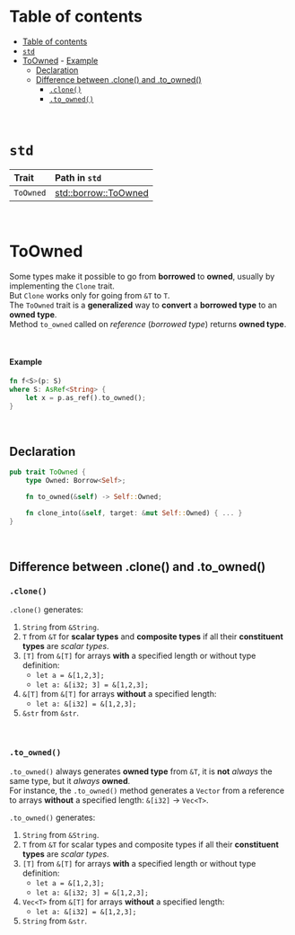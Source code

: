 # Table of contents
- [Table of contents](#table-of-contents)
- [`std`](#std)
- [ToOwned](#toowned)
      - [Example](#example)
  - [Declaration](#declaration)
  - [Difference between .clone() and .to\_owned()](#difference-between-clone-and-to_owned)
    - [`.clone()`](#clone)
    - [`.to_owned()`](#to_owned)

<br>

# `std`
|Trait|Path in `std`|
|:----|:------------|
|`ToOwned`|[std::borrow::ToOwned](https://doc.rust-lang.org/std/borrow/trait.ToOwned.html)|

<br>

# ToOwned
Some types make it possible to go from **borrowed** to **owned**, usually by implementing the `Clone` trait.<br>
But `Clone` works only for going from `&T` to `T`.<br>
The `ToOwned` trait is a **generalized** way to **convert** a **borrowed type** to an **owned type**.<br>
Method `to_owned` called on *reference* (*borrowed type*) returns **owned type**.

<br>

#### Example
```Rust
fn f<S>(p: S)
where S: AsRef<String> { 
    let x = p.as_ref().to_owned();
}
```

<br>

## Declaration
```Rust
pub trait ToOwned {
    type Owned: Borrow<Self>;

    fn to_owned(&self) -> Self::Owned;

    fn clone_into(&self, target: &mut Self::Owned) { ... }
}
```

<br>

## Difference between .clone() and .to_owned()
### `.clone()`
`.clone()` generates:
1. `String` from `&String`.
2. `T` from `&T` for **scalar types** and **composite types** if all their **constituent types** are *scalar types*.
3. `[T]` from `&[T]` for arrays **with** a specified length or without type definition:
   - `let a = &[1,2,3];`
   - `let a: &[i32; 3] = &[1,2,3];`
4. `&[T]` from `&[T]` for arrays **without** a specified length:
   - `let a: &[i32] = &[1,2,3];`
5. `&str` from `&str`.

<br>

### `.to_owned()`
`.to_owned()` always generates **owned type** from `&T`, it is **not** *always* the same type, but it *always* **owned**.<br>
For instance, the `.to_owned()` method generates a `Vector` from a reference to arrays **without** a specified length: `&[i32]` -> `Vec<T>`.<br>

`.to_owned()` generates:
1. `String` from `&String`.
2. `T` from `&T` for scalar types and composite types if all their **constituent types** are *scalar types*.
3. `[T]` from `&[T]` for arrays **with** a specified length or without type definition:
   - `let a = &[1,2,3];`
   - `let a: &[i32; 3] = &[1,2,3];`
4. `Vec<T>` from `&[T]` for arrays **without** a specified length:
   - `let a: &[i32] = &[1,2,3];`
5. `String` from `&str`.
